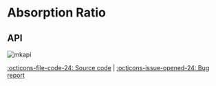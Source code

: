 # Absorption Ratio

## API

![mkapi](frds.measures.absorption_ratio|short)

[:octicons-file-code-24: Source code](https://github.com/mgao6767/frds/blob/master/frds/measures/func_absorption_ratio.py) | [:octicons-issue-opened-24: Bug report](https://github.com/mgao6767/frds/issues/new?assignees=mgao6767&labels=&template=bug_report.md&title=%5BBUG%5D)